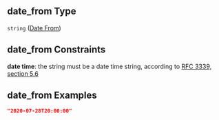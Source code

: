 ## date\_from Type

`string` ([Date From](iea43_wra_data_model-definitions-date-from.md))

## date\_from Constraints

**date time**: the string must be a date time string, according to [RFC 3339, section 5.6](https://tools.ietf.org/html/rfc3339 "check the specification")

## date\_from Examples

```json
"2020-07-28T20:00:00"
```
